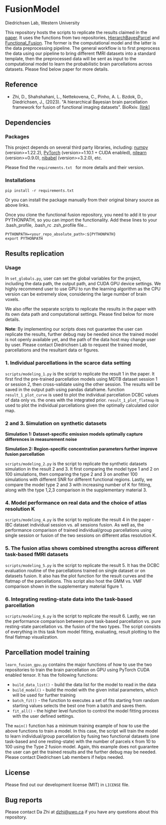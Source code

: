 FusionModel
====
Diedrichsen Lab, Western University

This repository hosts the scripts to replicate the results claimed in the 
[paper](https://www.biorxiv.org/content/10.1101/2023.05.24.542121v1). It uses the functions from 
two repositories, [HierarchBayesParcel](https://github.com/DiedrichsenLab/HierarchBayesParcel)
and [Functional_Fusion](https://github.com/DiedrichsenLab/Functional_Fusion). The former is the 
computational model and the latter is the data preprocessing pipeline. The general workflow is
to first preprocess the data using our pipeline to bring different fMRI datasets into a standard 
template, then the preprocessed data will be sent as input to the computational model to learn 
the probabilistic brain parcellations across datasets. Please find below paper for more details.

Reference
------
* Zhi, D., Shahshahani, L., Nettekovena, C., Pinho, A. L. Bzdok, D., Diedrichsen, J., (2023). 
"A hierarchical Bayesian brain parcellation framework for fusion of functional imaging datasets". 
BioRxiv. [[link]](https://www.biorxiv.org/content/10.1101/2023.05.24.542121v1)

Dependencies
------
### Packages
This project depends on several third party libraries, including: [numpy](https://numpy.org/) 
(version>=1.22.2), [PyTorch](https://pytorch.org/) (version>=1.10.1 + CUDA enabled), 
[nilearn](https://nilearn.github.io/stable/index.html) (version>=0.9.0),
[nibabel](https://nipy.org/nibabel/) (version>=3.2.0), etc.

Please find the `requirements.txt ` for more details and their version.

### Installations
```
pip install -r requirements.txt 
```

Or you can install the package manually from their original binary source as above links.

Once you clone the functional fusion repository, you need to add it to your PYTHONPATH, so you can
import the functionality. Add these lines to your .bash_profile, .bash_rc .zsh_profile file... 

```
PYTHONPATH=<your_repo_absolute_path>:${PYTHONPATH}
export PYTHONPATH
```

Results replication
------
### Usage
In `set_globals.py`, user can set the global variables for the project, including the data path,
the output path, and CUDA GPU device settings. We highly recommend user to use GPU to run the 
learning algorithm as the CPU version can be extremely slow, considering the large number of brain
voxels.

We also offer the separate scripts to replicate the results in the paper with its own data path 
and computational settings. Please find below for more details.

**Note**: By implementing our scripts does not guarantee the user can replicate the results, 
further debug may be needed since the trained model is not openly available yet, and the path of 
the data host may change user by user. Please contact Diedrichsen Lab to request the trained 
model, parcellations and the resultant data or figures.

### 1. Individual parcellations in the scarce data setting
`scripts/modeling_1.py` is the script to replicate the result 1 in the paper. It first find the 
pre-trained parcellation models using MDTB dataset session 1 or session 2, then cross-validate 
using the other session. The results will be saved in the output path using pandas dataframe. 
function `result_1_plot_curve` is used to plot the individual parcellation DCBC values of data only 
vs. the ones with the integrated prior. `result_1_plot_flatmap` is used to plot the individual 
parcellations given the optimally calculated color map.

### 2 and 3. Simulation on synthetic datasets
**Simulation 1: Dataset-specific emission models optimally capture differences in measurement 
noise**

**Simulation 2: Region-specific concentration parameters further improve fusion parcellation**

`scripts/modeling_2.py` is the script to replicate the synthetic datasets simulation in the 
result 2 and 3. It first comparing the model type 1 and 2 on 100 simulations, then comparing the
type 2 and 3 on another 100 simulations with different SNR for different functional regions. 
Lastly, we compare the model type 2 and 3 with increasing number of K for fitting, along with 
the type 1,2,3 comparison in the supplementary material 3.

### 4. Model performance on real data and the choice of atlas resolution K
`scripts/modeling_4.py` is the script to replicate the result 4 in the paper - IBC dataset
individual session vs. all sessions fusion. As well as, the performance comparison 
of trained individual/group parcellations using single session or fusion of the two sessions on 
different atlas resolution K.

### 5. The fusion atlas shows combined strengths across different task-based fMRI datasets
`scripts/modeling_5.py` is the script to replicate the result 5. It has the DCBC evaluation 
routine of the parcellations trained on single dataset or on datasets fusion. It also has the 
plot function for the result curves and the flatmap of the parcellations. This script also host 
the GMM vs. VMF comparison shown in the supplementary material figure 1.

### 6. Integrating resting-state data into the task-based parcellation
`scripts/modeling_6.py` is the script to replicate the result 6. Lastly, we ran the performance
comparison between pure task-based parcellation vs. pure resting-state parcellation vs. the 
fusion of the two types. The script consists of everything in this task from model fitting, 
evaluating, result plotting to the final flatmap visualization.


Parcellation model training
------
`learn_fusion_gpu.py` contains the major functions of how to use the two repositories to train 
the brain parcellation on GPU using PyTorch CUDA enabled tensor. It has the following functions:

* `build_data_list()` - build the data list for the model to read in the data
* `build_model()` - build the model with the given initial parameters, which will be used for 
  further training
* `batch_fit()` - the function to executes a set of fits starting from random starting values
selects the best one from a batch and saves them.
* `fit_all()` - the higher level function to control the model fitting process with the user 
defined settings.

The `main()` function has a minimum training example of how to use the above functions to train 
a model. In this case, the script will train the model to learn individual/group parcellation by 
fusing two functional datasets (one task-based and one resting-state) with the number of parcels
`K` from 10 to 100 using the Type 2 fusion model. Again, this example does not guarantee the 
user can get the trained results and the further debug may be needed. Please contact Diedrichsen 
Lab members if helps needed.

License
------
Please find out our development license (MIT) in `LICENSE` file.

Bug reports
------
Please contact Da Zhi at dzhi@uwo.ca if you have any questions about this repository.